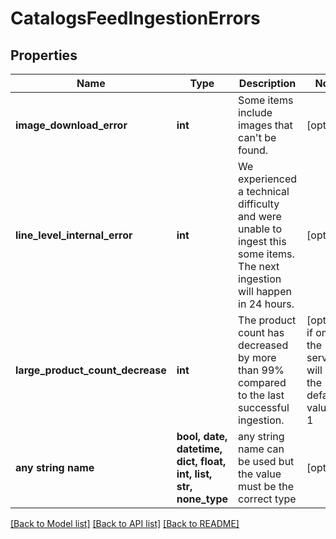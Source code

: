 # CatalogsFeedIngestionErrors


## Properties
Name | Type | Description | Notes
------------ | ------------- | ------------- | -------------
**image_download_error** | **int** | Some items include images that can&#39;t be found. | [optional] 
**line_level_internal_error** | **int** | We experienced a technical difficulty and were unable to ingest this some items. The next ingestion will happen in 24 hours. | [optional] 
**large_product_count_decrease** | **int** | The product count has decreased by more than 99% compared to the last successful ingestion. | [optional]  if omitted the server will use the default value of 1
**any string name** | **bool, date, datetime, dict, float, int, list, str, none_type** | any string name can be used but the value must be the correct type | [optional]

[[Back to Model list]](../README.md#documentation-for-models) [[Back to API list]](../README.md#documentation-for-api-endpoints) [[Back to README]](../README.md)


